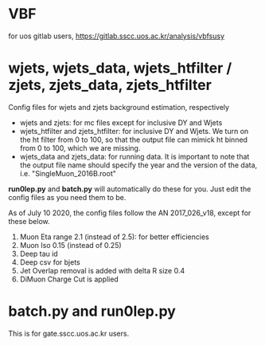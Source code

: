 # VBF
for uos gitlab users, 
https://gitlab.sscc.uos.ac.kr/analysis/vbfsusy

# wjets, wjets_data, wjets_htfilter / zjets, zjets_data, zjets_htfilter
Config files for wjets and zjets background estimation, respectively
- wjets and zjets: for mc files except for inclusive DY and Wjets
- wjets_htfilter and zjets_htfilter: for inclusive DY and Wjets. We turn on the ht filter from 0 to 100, so that the output file can mimick ht binned from 0 to 100, which we are missing.
- wjets_data and zjets_data: for running data. It is important to note that the output file name should specify the year and the version of the data, i.e. "SingleMuon_2016B.root" 

**run0lep.py** and **batch.py** will automatically do these for you. Just edit the config files as you need them to be.


As of July 10 2020, the config files follow the AN 2017_026_v18, except for these below.
1. Muon Eta range 2.1 (instead of 2.5): for better efficiencies
2. Muon Iso 0.15 (instead of 0.25)
3. Deep tau id  
4. Deep csv for bjets
5. Jet Overlap removal is added with delta R size 0.4
6. DiMuon Charge Cut is applied


# batch.py and run0lep.py
This is for gate.sscc.uos.ac.kr users.


